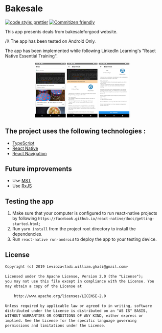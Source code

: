 # Bakesale

[![code style: prettier](https://img.shields.io/badge/code_style-prettier-ff69b4.svg?style=flat-square)](https://github.com/prettier/prettier)
[![Commitizen friendly](https://img.shields.io/badge/commitizen-friendly-brightgreen.svg)](http://commitizen.github.io/cz-cli/)

This app presents deals from bakesaleforgood website.

/!\ The app has been tested on Android Only.

The app has been implemented while following LinkedIn Learning's "React Native Essential Training".

<div align="center">
    <img src="./screenshots/1.png" alt="User is playing!" width="100px" />
    <img src="./screenshots/2.png" alt="User won!" width="100px" /> 
    <img src="./screenshots/3.png" alt="User lost!" width="100px" /> 
</div>

## The project uses the following technologies :

- [TypeScript](https://www.typescriptlang.org/)
- [React Native](http://facebook.github.io/react-native/)
- [React Navigation](https://reactnavigation.org)

## Future improvements

- Use [MST](https://github.com/mobxjs/mobx-state-tree)
- Use [RxJS](http://reactivex.io/rxjs/)

## Testing the app

1. Make sure that your computer is configured to run react-native projects by following `https://facebook.github.io/react-native/docs/getting-started.html`;
2. Run `yarn install` from the project root directory to install the dependencies.
3. Run `react-native run-android` to deploy the app to your testing device.

## License

```
Copyright (c) 2019 Levioza<fadi.william.ghali@gmail.com>

Licensed under the Apache License, Version 2.0 (the "License");
you may not use this file except in compliance with the License. You may obtain a copy of the License at

    http://www.apache.org/licenses/LICENSE-2.0

Unless required by applicable law or agreed to in writing, software distributed under the License is distributed on an "AS IS" BASIS, WITHOUT WARRANTIES OR CONDITIONS OF ANY KIND, either express or implied. See the License for the specific language governing permissions and limitations under the License.
```
